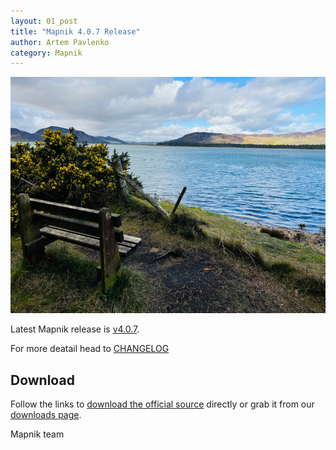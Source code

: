 ```yaml
---
layout: 01_post
title: "Mapnik 4.0.7 Release"
author: Artem Pavlenko
category: Mapnik
---
```


![image](/images/loch-fleet.jpg)

Latest Mapnik release is [v4.0.7](https://github.com/mapnik/mapnik/releases/tag/v4.0.7).

For more deatail head to  [CHANGELOG](https://github.com/mapnik/mapnik/blob/v4.0.7/CHANGELOG.md#mapnik-407)

## Download

Follow the links to [download the official source](https://github.com/mapnik/mapnik/releases/tag/v4.0.7) directly or grab it from our [downloads page](/pages/downloads.html).

Mapnik team
